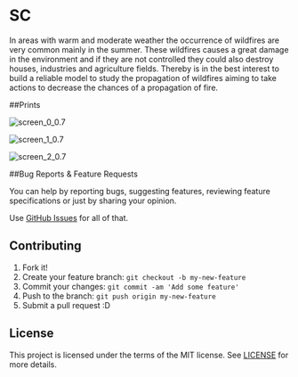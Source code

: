 # SC

In areas with warm and moderate weather the occurrence of wildfires are very common mainly in the summer. These wildfires causes a great damage in the environment and if they are not controlled they could also destroy houses, industries and agriculture fields. Thereby is in the best interest to build a reliable model to study the propagation of wildfires aiming to take actions to decrease the chances of a propagation of fire.

##Prints

![screen_0_0.7](https://github.com/Lamouse/SC/blob/master/Pyro/pictures/screen_0_0.7.png)

![screen_1_0.7](https://github.com/Lamouse/SC/blob/master/Pyro/pictures/screen_1_0.7.png)

![screen_2_0.7](https://github.com/Lamouse/SC/blob/master/Pyro/pictures/screen_2_0.7.png)

##Bug Reports & Feature Requests

You can help by reporting bugs, suggesting features, reviewing feature specifications or just by sharing your opinion.

Use [GitHub Issues](https://github.com/Lamouse/SC/issues) for all of that.

## Contributing

1. Fork it!
2. Create your feature branch: `git checkout -b my-new-feature`
3. Commit your changes: `git commit -am 'Add some feature'`
4. Push to the branch: `git push origin my-new-feature`
5. Submit a pull request :D

## License

This project is licensed under the terms of the MIT license. See [LICENSE](LICENSE.md) for more details.